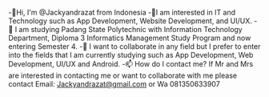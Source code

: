 -👋Hi, I'm @Jackyandrazat from Indonesia
-👀I am interested in IT and Technology such as App Development, Website Development, and UI/UX.
-🌱 I am studying Padang State Polytechnic with Information Technology Department, Diploma 3 Informatics Management Study Program and now entering Semester 4.
-💞️ ️I want to collaborate in any field but I prefer to enter into the fields that I am currently studying such as App Development, Web Development, UI/UX and Android.
-📫 How do I contact me?
  If Mr and Mrs are interested in contacting me or want to collaborate with me please contact Email: Jackyandrazat@gmail.com or Wa 081350633907

<!---
Jackyandrazat/Jackyandrazat is a ✨ special ✨ repository because its `README.md` (this file) appears on your GitHub profile.
You can click the Preview link to take a look at your changes.
--->
